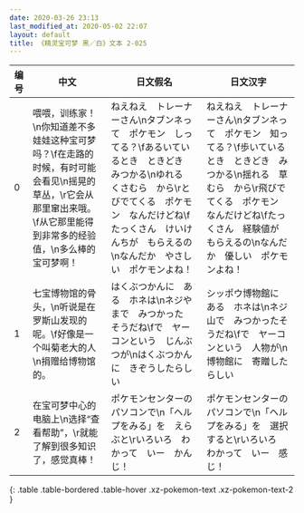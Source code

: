 ```yaml
---
date: 2020-03-26 23:13
last_modified_at: 2020-05-02 22:07
layout: default
title: 《精灵宝可梦 黑／白》文本 2-025
---
```

| 编号 | 中文 | 日文假名 | 日文汉字 |
| ---- | ---- | ---- | --- |
| 0 | 喂喂，训练家！\n你知道差不多娃娃这种宝可梦吗？\f在走路的时候，有时可能会看见\n摇晃的草丛，\r它会从那里窜出来哦。\f从它那里能得到非常多的经验值，\n多么棒的宝可梦啊！ | ねえねえ　トレーナーさん\nタブンネって　ポケモン　しってる？\fあるいているとき　ときどき　みつかる\nゆれる　くさむら　から\rとびでてくる　ポケモン　なんだけどね\fたっくさん　けいけんちが　もらえるの\nなんだか　やさしい　ポケモンよね！ | ねえねえ　トレーナーさん\nタブンネって　ポケモン　知ってる？\f歩いているとき　ときどき　みつかる\n揺れる　草むら　から\r飛びでてくる　ポケモン　なんだけどね\fたっくさん　経験値が　もらえるの\nなんだか　優しい　ポケモンよね！ |
| 1 | 七宝博物馆的骨头，\n听说是在罗斯山发现的呢。\f好像是一个叫菊老大的人\n捐赠给博物馆的。 | はくぶつかんに　ある　ホネは\nネジやまで　みつかった　そうだね\fで　ヤーコンという　じんぶつが\nはくぶつかんに　きぞうしたらしい | シッポウ博物館に　ある　ホネは\nネジ山で　みつかったそうだね\fで　ヤーコンという　人物が\n博物館に　寄贈したらしい |
| 2 | 在宝可梦中心的电脑上\n选择“查看帮助”，\r就能了解到很多知识了，感觉真棒！ | ポケモンセンターの　パソコンで\n「ヘルプをみる」を　えらぶと\rいろいろ　わかって　いー　かんじ！ | ポケモンセンターの　パソコンで\n「ヘルプをみる」を　選択すると\rいろいろ　わかって　いー　感じ！ |
{: .table .table-bordered .table-hover .xz-pokemon-text .xz-pokemon-text-2 }